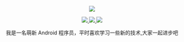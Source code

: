 <p align="center">
  <a href="https://github.com/clb">
    <img src="https://github-readme-stats.vercel.app/api?username=clb&count_private=true&show_icons=true&hide=contribs&include_all_commits=true&theme=vue" />
  </a>
</p>

<p align="center">
  <a href="https://www.jianshu.com/u/d2cd4a8ecc73">
    <img src="https://img.shields.io/badge/📖%20简书地址-brightness.svg" />
  </a>
  <a href="https://blog.csdn.net/qq_32890771?type=blog">
    <img src="https://img.shields.io/badge/CSDN-常利兵-red.svg" />
  </a>
  <a href="https://github.com/clb">
    <img src="https://komarev.com/ghpvc/?username=clb&color=brightgreen&label=👁%20Views" />
  </a>  
</p>


<p align="center">我是一名萌新 Android 程序员，平时喜欢学习一些新的技术,大家一起进步吧</p>
